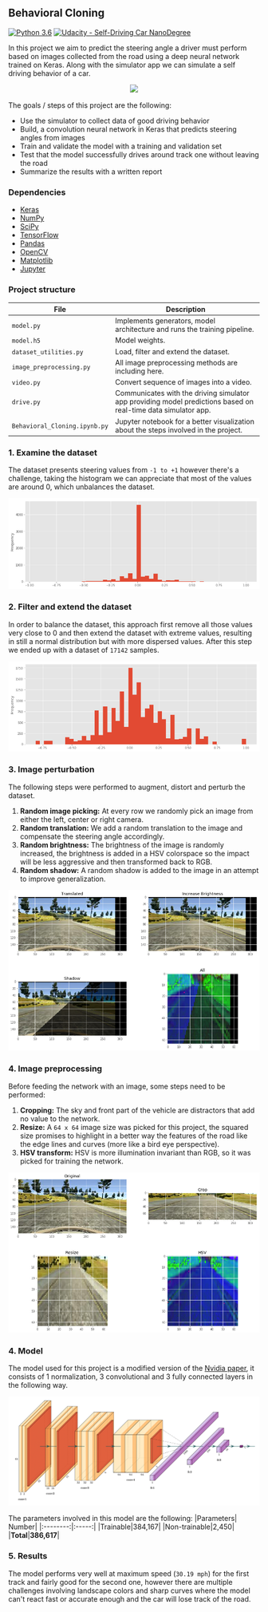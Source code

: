 ## Behavioral Cloning
[![Python 3.6](https://img.shields.io/badge/python-3.6-blue.svg)](https://www.python.org/downloads/release/python-360/)
[![Udacity - Self-Driving Car NanoDegree](https://s3.amazonaws.com/udacity-sdc/github/shield-carnd.svg)](http://www.udacity.com/drive)

In this project we aim to predict the steering angle a driver must perform based on images collected from the road using a deep neural network trained on Keras. Along with the simulator app we can simulate a self driving behavior of a car.

<p align="center"> 
<img src="https://github.com/ajimenezjulio/P4_Behavioral_Cloning/blob/master/Markdown_Images/project.gif">
</p>

The goals / steps of this project are the following:
* Use the simulator to collect data of good driving behavior
* Build, a convolution neural network in Keras that predicts steering angles from images
* Train and validate the model with a training and validation set
* Test that the model successfully drives around track one without leaving the road
* Summarize the results with a written report

### Dependencies

- [Keras](https://keras.io/)
- [NumPy](http://www.numpy.org/)
- [SciPy](https://www.scipy.org/)
- [TensorFlow](http://tensorflow.org)
- [Pandas](http://pandas.pydata.org/)
- [OpenCV](http://opencv.org/)
- [Matplotlib](http://matplotlib.org/)
- [Jupyter](http://jupyter.org/)

### Project structure
 File                         | Description                                                                         |
| ---------------------------- | ---------------------------------------------------------------------------------- |
| `model.py`                   | Implements generators, model architecture and runs the training pipeline.          |
| `model.h5`                   | Model weights.                                                                     |
| `dataset_utilities.py`       | Load, filter and extend the dataset.                                               |
| `image_preprocessing.py`     | All image preprocessing methods are including here.                                |
| `video.py`     			           | Convert sequence of images into a video.                                           |
| `drive.py`                   | Communicates with the driving simulator app providing model predictions based on real-time data simulator app. |
| `Behavioral_Cloning.ipynb.py`| Jupyter notebook for a better visualization about the steps involved in the project.|

### 1. Examine the dataset

The dataset presents steering values from `-1 to +1` however there's a challenge, taking the histogram we can appreciate that most of the values are around 0, which unbalances the dataset.

![Histogram_Before_Filtering](https://github.com/ajimenezjulio/P4_Behavioral_Cloning/blob/master/Markdown_Images/histo_1.png)


### 2. Filter and extend the dataset

In order to balance the dataset, this approach first remove all those values very close to 0 and then extend the dataset with extreme values, resulting in still a normal distribution but with more dispersed values. After this step we ended up with a dataset of `17142` samples.

![Histogram_After_Filtering](https://github.com/ajimenezjulio/P4_Behavioral_Cloning/blob/master/Markdown_Images/histo_2.png)


### 3. Image perturbation

The following steps were performed to augment, distort and perturb the dataset.

1. **Random image picking:** At every row we randomly pick an image from either the left, center or right camera.
2. **Random translation:** We add a random translation to the image and compensate the steering angle accordingly. 
3. **Random brightness:** The brightness of the image is randomly increased, the brightness is added in a HSV colorspace so the impact will be less aggressive and then transformed back to RGB.
4. **Random shadow:** A random shadow is added to the image in an attempt to improve generalization.

![Image_Perturbation](https://github.com/ajimenezjulio/P4_Behavioral_Cloning/blob/master/Markdown_Images/perturb.png)

### 4. Image preprocessing 
Before feeding the network with an image, some steps need to be performed:

1. **Cropping:** The sky  and front part of the vehicle are distractors that add no value to the network.
2. **Resize:** A `64 x 64` image size was picked for this project, the squared size promises to highlight in a better way the features of the road like the edge lines and curves (more like a bird eye perspective).
3. **HSV transform:** HSV is more illumination invariant than RGB, so it was picked for training the network.

![Image_Preprocessing](https://github.com/ajimenezjulio/P4_Behavioral_Cloning/blob/master/Markdown_Images/preprocess.png)

### 4. Model

The model used for this project is a modified version of the [Nvidia paper](https://arxiv.org/abs/1604.07316), it consists of 1 normalization, 3 convolutional and 3 fully connected layers in the following way.

![CNN](https://github.com/ajimenezjulio/P4_Behavioral_Cloning/blob/master/Markdown_Images/behavioral_cloning.png)

The parameters involved in this model are the following:
|Parameters| Number|
|:--------:|:-----:|
|Trainable|384,167|
|Non-trainable|2,450|
|**Total**|**386,617**|


### 5. Results

The model performs very well at maximum speed (`30.19 mph`) for the first track and fairly good for the second one, however there are multiple challenges involving landscape colors and sharp curves where the model can't react fast or accurate enough and the car will lose track of the road.
